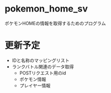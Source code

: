 # pokemon_home_sv
ポケモンHOMEの情報を取得するためのプログラム

# 更新予定
- IDと名称のマッピングリスト
- ランクバトル関連のデータ取得
  - POSTリクエスト用のid
  - ポケモン情報
  - プレイヤー情報
